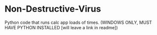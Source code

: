 # Non-Destructive-Virus
Python code that runs calc app loads of times. (WINDOWS ONLY, MUST HAVE PYTHON INSTALLED [will leave a link in readme])
